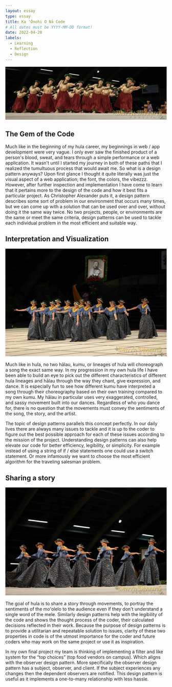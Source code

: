 ```yaml
---
layout: essay
type: essay
title: Ka ʻŌnohi O Nā Code
# All dates must be YYYY-MM-DD format!
date: 2022-04-28
labels:
  - Learning
  - Reflection
  - Design
---
```


<img class="ui huge centered image" src="../images/IMG_5835.JPG">

## The Gem of the Code
Much like in the beginning of my hula career, my beginnings in web / app development were very vague. I only ever saw the finished product of a person's blood, sweat, and tears through a simple performance or a web application. It wasn't until I started my journey in both of these paths that I realized the tumultuous process that would await me. So what is a design pattern anyways? Upon first glance I thought it quite literally was just the visual aspect of a web application; the font, the colors, the vibezzz. However, after further inspection and implementation I have come to learn that it pertains more to the design of the code and how it best fits a particular project. As Christopher Alexander puts it, a design pattern describes some sort of problem in our environment that occurs many times, but we can come up with a solution that can be used over and over, without doing it the same way twice. No two projects, people, or environments are the same or meet the same criteria, design patterns can be used to tackle each individual problem in the most efficient and suitable way. 

## Interpretation and Visualization

<img class="ui large right floated image" src="../images/IMG_1043.JPG">

Much like in hula, no two hālau, kumu, or lineages of hula will choreograph a song the exact same way. In my progression in my own hula life I have been able to build an eye to pick out the different characteristics of different hula lineages and hālau through the way they chant, give expression, and dance. It is especially fun to see how different kumu have interpreted a song through their choreography based on their own training compared to my own kumu. My hālau in particular uses very exaggerated, controlled, and sassy movement built into our dances. Regardless of who you dance for, there is no question that the movements must convey the sentiments of the song, the story, and the artist. 

The topic of design patterns parallels this concept perfectly. In our daily lives there are always many issues to tackle and it is up to the coder to figure out the best possible approach for each of these issues according to the mission of the project. Understanding design patterns can also help elevate our code for better efficiency, legibility, or simplicity. For example instead of using a string of if / else statements one could use a switch statement. Or more infamously we want to choose the most efficient algorithm for the traveling salesman problem. 

## Sharing a story

<img class="ui large left floated image" src="../images/IMG_1044.JPG">

The goal of hula is to share a story through movements, to portray the sentiments of the moʻolelo to the audience even if they don't understand a single word of the mele. Similarly design patterns help with the legibility of the code and shows the thought process of the coder, their calculated decisions reflected in their work. Because the purpose of design patterns is to provide a utilitarian and repeatable solution to issues, clarity of these two properties in code is of the utmost importance for the coder and future coders who may work on the same project or use it as inspiration. 

In my own final project my team is thinking of implementing a filter and like system for the “top choices” (top food vendors on campus). Which aligns with the observer design pattern. More specifically the observer design pattern has a subject, observer, and client. If the subject experiences any changes then the dependent observers are notified.  This design pattern is useful as it implements a one-to-many relationship with less hassle. 
